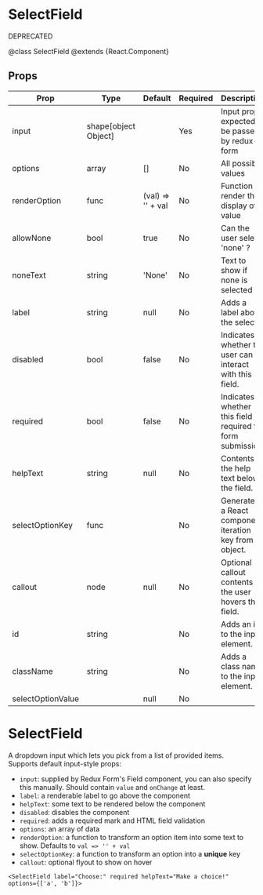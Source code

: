 SelectField
===========

DEPRECATED

@class SelectField
@extends {React.Component}

Props
-----

Prop                  | Type     | Default                   | Required | Description
--------------------- | -------- | ------------------------- | -------- | -----------
input|shape[object Object]||Yes|Input props, expected to be passed by redux-form
options|array|[]|No|All possible values
renderOption|func|(val) => '' + val|No|Function to render the display of a value
allowNone|bool|true|No|Can the user select 'none' ?
noneText|string|'None'|No|Text to show if none is selected
label|string|null|No|Adds a label above the select
disabled|bool|false|No|Indicates whether the user can interact with this field.
required|bool|false|No|Indicates whether this field is required for form submission.
helpText|string|null|No|Contents of the help text below the field.
selectOptionKey|func||No|Generates a React component iteration key from an object.
callout|node|null|No|Optional callout contents if the user hovers the field.
id|string||No|Adds an id to the input element.
className|string||No|Adds a class name to the input element.
selectOptionValue||null|No|

# SelectField

A dropdown input which lets you pick from a list of provided items. Supports default input-style props:

* `input`: supplied by Redux Form's Field component, you can also specify this manually. Should contain `value` and `onChange` at least.
* `label`: a renderable label to go above the component
* `helpText`: some text to be rendered below the component
* `disabled`: disables the component
* `required`: adds a required mark and HTML field validation
* `options`: an array of data
* `renderOption`: a function to transform an option item into some text to show. Defaults to `val => '' + val`
* `selectOptionKey`: a function to transform an option into a **unique** key
* `callout`: optional flyout to show on hover

```
<SelectField label="Choose:" required helpText="Make a choice!" options={['a', 'b']}>
```
